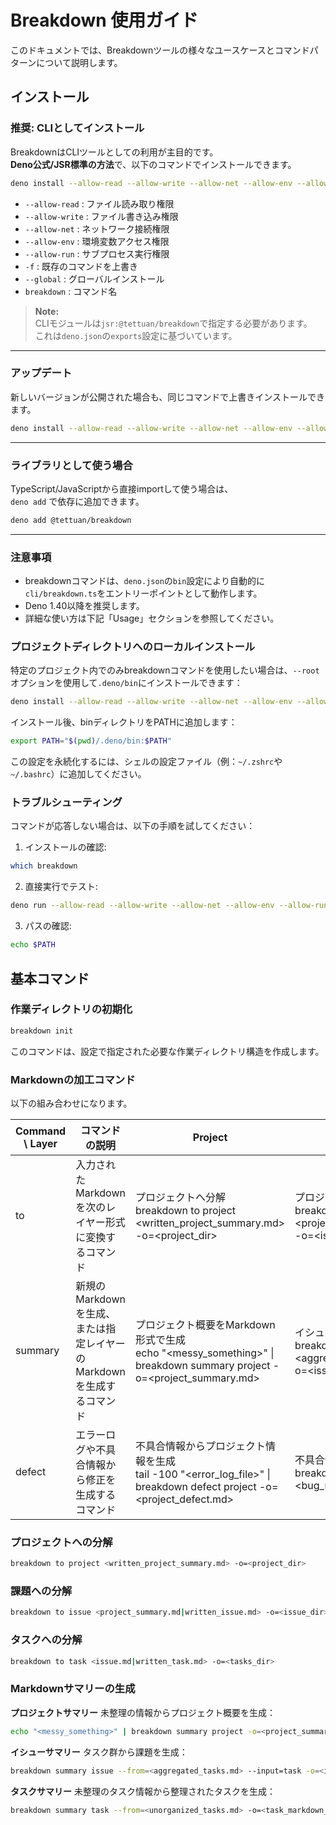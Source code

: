 # Breakdown 使用ガイド

このドキュメントでは、Breakdownツールの様々なユースケースとコマンドパターンについて説明します。

## インストール

### 推奨: CLIとしてインストール

BreakdownはCLIツールとしての利用が主目的です。  
**Deno公式/JSR標準の方法**で、以下のコマンドでインストールできます。

```bash
deno install --allow-read --allow-write --allow-net --allow-env --allow-run -f --global breakdown jsr:@tettuan/breakdown
```
- `--allow-read` : ファイル読み取り権限
- `--allow-write` : ファイル書き込み権限  
- `--allow-net` : ネットワーク接続権限
- `--allow-env` : 環境変数アクセス権限
- `--allow-run` : サブプロセス実行権限
- `-f` : 既存のコマンドを上書き
- `--global` : グローバルインストール
- `breakdown` : コマンド名

> **Note:**  
> CLIモジュールは`jsr:@tettuan/breakdown`で指定する必要があります。  
> これは`deno.json`の`exports`設定に基づいています。

---

### アップデート

新しいバージョンが公開された場合も、同じコマンドで上書きインストールできます。

```bash
deno install --allow-read --allow-write --allow-net --allow-env --allow-run -f --global breakdown jsr:@tettuan/breakdown
```

---

### ライブラリとして使う場合

TypeScript/JavaScriptから直接importして使う場合は、  
`deno add` で依存に追加できます。

```bash
deno add @tettuan/breakdown
```

---

### 注意事項

- breakdownコマンドは、`deno.json`の`bin`設定により自動的に`cli/breakdown.ts`をエントリーポイントとして動作します。
- Deno 1.40以降を推奨します。
- 詳細な使い方は下記「Usage」セクションを参照してください。

### プロジェクトディレクトリへのローカルインストール

特定のプロジェクト内でのみbreakdownコマンドを使用したい場合は、`--root`オプションを使用して`.deno/bin`にインストールできます：

```bash
deno install --allow-read --allow-write --allow-net --allow-env --allow-run -f --global --root .deno -n breakdown jsr:@tettuan/breakdown
```

インストール後、binディレクトリをPATHに追加します：

```bash
export PATH="$(pwd)/.deno/bin:$PATH"
```

この設定を永続化するには、シェルの設定ファイル（例：`~/.zshrc`や`~/.bashrc`）に追加してください。

### トラブルシューティング

コマンドが応答しない場合は、以下の手順を試してください：

1. インストールの確認:
```bash
which breakdown
```

2. 直接実行でテスト:
```bash
deno run --allow-read --allow-write --allow-net --allow-env --allow-run jsr:@tettuan/breakdown
```

3. パスの確認:
```bash
echo $PATH
```

## 基本コマンド

### 作業ディレクトリの初期化

```bash
breakdown init
```

このコマンドは、設定で指定された必要な作業ディレクトリ構造を作成します。

### Markdownの加工コマンド

以下の組み合わせになります。

| Command \ Layer | コマンドの説明                                                       | Project                                                                                                                 | Issue                                                                                                                         | Task                                                                                                          |
| --------------- | -------------------------------------------------------------------- | ----------------------------------------------------------------------------------------------------------------------- | ----------------------------------------------------------------------------------------------------------------------------- | ------------------------------------------------------------------------------------------------------------- |
| to              | 入力されたMarkdownを次のレイヤー形式に変換するコマンド               | プロジェクトへ分解<br>breakdown to project <written_project_summary.md> -o=<project_dir>                                | プロジェクトから課題へ分解<br>breakdown to issue <project_summary.md\|written_issue.md> -o=<issue_dir>                        | 課題からタスクへ分解<br>breakdown to task <issue.md\|written_task.md> -o=<tasks_dir>                          |
| summary         | 新規のMarkdownを生成、または指定レイヤーのMarkdownを生成するコマンド | プロジェクト概要をMarkdown形式で生成<br>echo "<messy_something>" \| breakdown summary project -o=<project_summary.md>   | イシュー概要をMarkdown形式で生成<br>breakdown summary issue --from=<aggregated_tasks.md> --input=task -o=<issue_markdown_dir> | タスク概要をMarkdown形式で生成<br>breakdown summary task --from=<unorganized_tasks.md> -o=<task_markdown_dir> |
| defect          | エラーログや不具合情報から修正を生成するコマンド                     | 不具合情報からプロジェクト情報を生成<br>tail -100 "<error_log_file>" \| breakdown defect project -o=<project_defect.md> | 不具合情報から課題を生成<br>breakdown defect issue --from=<bug_report.md> -o=<issue_defect_dir>                               | 不具合情報からタスクを生成<br>breakdown defect task --from=<improvement_request.md> -o=<task_defect_dir>      |

### プロジェクトへの分解

```bash
breakdown to project <written_project_summary.md> -o=<project_dir>
```

### 課題への分解

```bash
breakdown to issue <project_summary.md|written_issue.md> -o=<issue_dir>
```

### タスクへの分解

```bash
breakdown to task <issue.md|written_task.md> -o=<tasks_dir>
```

### Markdownサマリーの生成

**プロジェクトサマリー** 未整理の情報からプロジェクト概要を生成：

```bash
echo "<messy_something>" | breakdown summary project -o=<project_summary.md>
```

**イシューサマリー** タスク群から課題を生成：

```bash
breakdown summary issue --from=<aggregated_tasks.md> --input=task -o=<issue_markdown_dir>
```

**タスクサマリー** 未整理のタスク情報から整理されたタスクを生成：

```bash
breakdown summary task --from=<unorganized_tasks.md> -o=<task_markdown_dir>
```